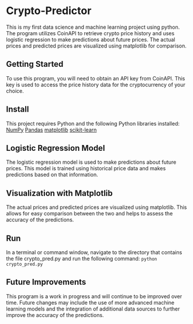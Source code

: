 # Crypto-Predictor
This is my first data science and machine learning project using python. The program utilizes CoinAPI to retrieve crypto price history and uses logistic regression to make predictions about future prices. The actual prices and predicted prices are visualized using matplotlib for comparison.

## Getting Started
To use this program, you will need to obtain an API key from CoinAPI. This key is used to access the price history data for the cryptocurrency of your choice.

## Install
This project requires Python and the following Python libraries installed:
[NumPy](http://www.numpy.org/)
[Pandas](http://pandas.pydata.org/)
[matplotlib](http://matplotlib.org/)
[scikit-learn](http://scikit-learn.org/stable/)

## Logistic Regression Model
The logistic regression model is used to make predictions about future prices. This model is trained using historical price data and makes predictions based on that information.

## Visualization with Matplotlib
The actual prices and predicted prices are visualized using matplotlib. This allows for easy comparison between the two and helps to assess the accuracy of the predictions.

## Run
In a terminal or command window, navigate to the directory that contains the file crypto_pred.py and run the following command:
`python crypto_pred.py`

## Future Improvements
This program is a work in progress and will continue to be improved over time. Future changes may include the use of more advanced machine learning models and the integration of additional data sources to further improve the accuracy of the predictions.
